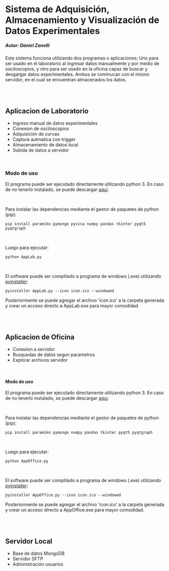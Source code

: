 # Sistema de Adquisición, Almacenamiento y Visualización de Datos Experimentales

##### Autor: Daniel Zanelli

Este sistema funciona utilizando dos programas o aplicaciones: Uno para ser usado en el laboratorio al ingresar datos manualmente y por medio de osciloscopios, y otro para ser usado en la oficina capaz de buscar y desgargar datos experimentales. Ambos se cominucan con el mismo servidor, en el cual se encuentran almacenados los datos.

<br/>
<br/>

## Aplicacion de Laboratorio
- Ingreso manual de datos experimentales
- Conexion de osciloscopios
- Adquisición de curvas
- Captura autmatica con trigger
- Almacenamiento de datos local
- Subida de datos a servidor

<br/>

### Modo de uso

El programa puede ser ejecutado directamente utilizando python 3. En caso de no tenerlo instalado, se puede descargar [aqui](https://www.python.org/downloads/).

<br/>

Para instalar las dependencias mediante el gestor de paquetes de python (pip):

`pip install paramiko pymongo pyvisa numpy pandas tkinter pyqt5 pyqtgraph`

<br/>

Luego para ejecutar:

`python AppLab.py`

<br/>

El software puede ser complilado a programa de windows (.exe) utilizando [pyinstaller](https://pyinstaller.org/en/stable/):

`pyinstaller AppLab.py --icon icon.ico --windowed`

Posteriormente se puede agregar el archivo 'icon.ico' a la carpeta generada y crear un acceso directo a AppLab.exe para mayor comodidad.

<br/>
<br/>

## Aplicacion de Oficina
- Conexion a servidor
- Busquedas de datos segun parametros
- Explorar archivos servidor

<br/>

#### Modo de uso
El programa puede ser ejecutado directamente utilizando python 3. En caso de no tenerlo instalado, se puede descargar [aqui](https://www.python.org/downloads/).

<br/>

Para instalar las dependencias mediante el gestor de paquetes de python (pip):

`pip install paramiko pymongo numpy pandas tkinter pyqt5 pyqtgraph`

<br/>

Luego para ejecutar:

`python AppOffice.py`

<br/>

El software puede ser complilado a programa de windows (.exe) utilizando [pyinstaller](https://pyinstaller.org/en/stable/):

`pyinstaller AppOffice.py --icon icon.ico --windowed`

Posteriormente se puede agregar el archivo 'icon.ico' a la carpeta generada y crear un acceso directo a AppOffice.exe para mayor comodidad.

<br/>
<br/>

## Servidor Local
- Base de datos MongoDB
- Servidor SFTP
- Administración usuarios

